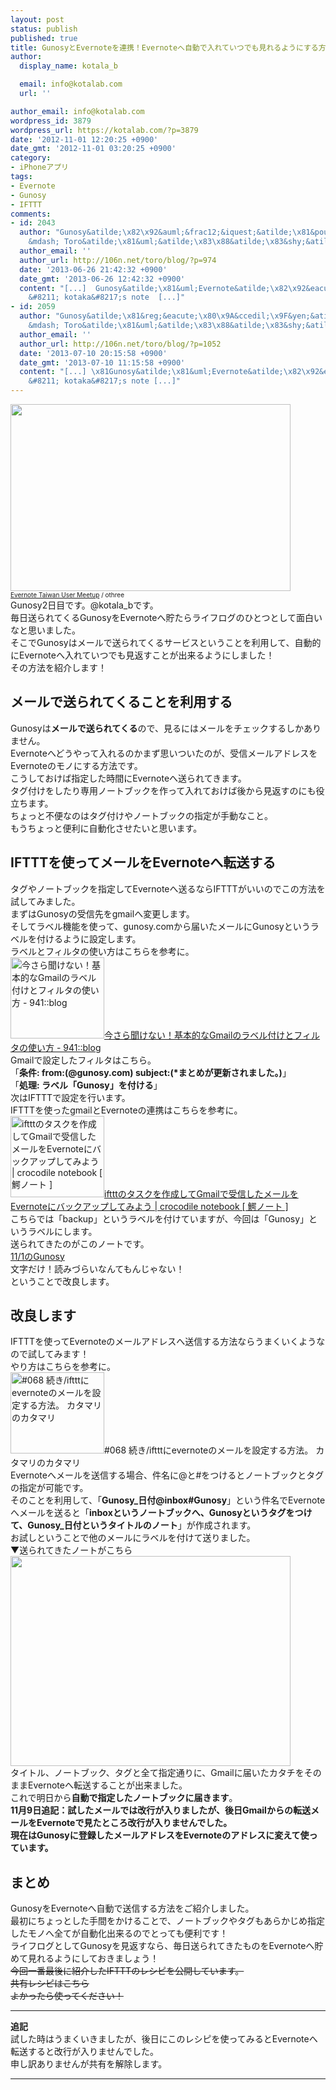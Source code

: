 ```yaml
---
layout: post
status: publish
published: true
title: GunosyとEvernoteを連携！Evernoteへ自動で入れていつでも見れるようにする方法！※追記あり！
author:
  display_name: kotala_b

  email: info@kotalab.com
  url: ''

author_email: info@kotalab.com
wordpress_id: 3879
wordpress_url: https://kotalab.com/?p=3879
date: '2012-11-01 12:20:25 +0900'
date_gmt: '2012-11-01 03:20:25 +0900'
category:
- iPhoneアプリ
tags:
- Evernote
- Gunosy
- IFTTT
comments:
- id: 2043
  author: "Gunosy&atilde;\x82\x92&auml;&frac12;&iquest;&atilde;\x81&pound;&atilde;\x81&brvbar;&atilde;\x81&iquest;&atilde;\x82\x8B
    &mdash; Toro&atilde;\x81&uml;&atilde;\x83\x88&atilde;\x83&shy;&atilde;\x81&macr;&eacute;\x9B&raquo;&aring;&shy;\x90&aelig;&copy;\x9F&aelig;&cent;&deg;&atilde;\x81&reg;&aring;&curren;&cent;&atilde;\x82\x92&egrave;&brvbar;\x8B&atilde;\x82\x8B&atilde;\x81\x8B"
  author_email: ''
  author_url: http://106n.net/toro/blog/?p=974
  date: '2013-06-26 21:42:32 +0900'
  date_gmt: '2013-06-26 12:42:32 +0900'
  content: "[...]  Gunosy&atilde;\x81&uml;Evernote&atilde;\x82\x92&eacute;\x80&pound;&aelig;\x90&ordm;&iuml;&frac14;\x81Evernote&atilde;\x81&cedil;&egrave;\x87&ordf;&aring;\x8B\x95&atilde;\x81&sect;&aring;\N&yen;&atilde;\x82\x8C&atilde;\x81&brvbar;&atilde;\x81\x84&atilde;\x81&curren;&atilde;\x81&sect;&atilde;\x82\x82&egrave;&brvbar;\x8B&atilde;\x82\x8C&atilde;\x82\x8B&atilde;\x82\x88&atilde;\x81\x86&atilde;\x81&laquo;&atilde;\x81\x99&atilde;\x82\x8B&aelig;\x96&sup1;&aelig;&sup3;\x95&iuml;&frac14;\x81&acirc;\x80&raquo;&egrave;&iquest;&frac12;&egrave;&uml;\x98&atilde;\x81\x82&atilde;\x82\x8A&iuml;&frac14;\x81
    &#8211; kotaka&#8217;s note  [...]"
- id: 2059
  author: "Gunosy&atilde;\x81&reg;&eacute;\x80\x9A&ccedil;\x9F&yen;&atilde;\x82\x92evernote&atilde;\x81&laquo;&eacute;\x80\x81&atilde;\x82\x8B&iuml;&frac14;\x88&aring;&curren;&plusmn;&aelig;\x95\x97&iuml;&frac14;\x89
    &mdash; Toro&atilde;\x81&uml;&atilde;\x83\x88&atilde;\x83&shy;&atilde;\x81&macr;&eacute;\x9B&raquo;&aring;&shy;\x90&aelig;&copy;\x9F&aelig;&cent;&deg;&atilde;\x81&reg;&aring;&curren;&cent;&atilde;\x82\x92&egrave;&brvbar;\x8B&atilde;\x82\x8B&atilde;\x81\x8B"
  author_email: ''
  author_url: http://106n.net/toro/blog/?p=1052
  date: '2013-07-10 20:15:58 +0900'
  date_gmt: '2013-07-10 11:15:58 +0900'
  content: "[...] \x81Gunosy&atilde;\x81&uml;Evernote&atilde;\x82\x92&eacute;\x80&pound;&aelig;\x90&ordm;&iuml;&frac14;\x81Evernote&atilde;\x81&cedil;&egrave;\x87&ordf;&aring;\x8B\x95&atilde;\x81&sect;&aring;\N&yen;&atilde;\x82\x8C&atilde;\x81&brvbar;&atilde;\x81\x84&atilde;\x81&curren;&atilde;\x81&sect;&atilde;\x82\x82&egrave;&brvbar;\x8B&atilde;\x82\x8C&atilde;\x82\x8B&atilde;\x82\x88&atilde;\x81\x86&atilde;\x81&laquo;&atilde;\x81\x99&atilde;\x82\x8B&aelig;\x96&sup1;&aelig;&sup3;\x95&iuml;&frac14;\x81&acirc;\x80&raquo;&egrave;&iquest;&frac12;&egrave;&uml;\x98&atilde;\x81\x82&atilde;\x82\x8A&iuml;&frac14;\x81
    &#8211; kotaka&#8217;s note [...]"
---
```

<p><a href="https://kotalab.com/wp-content/uploads/smartever_120726.jpg" target="_blank"><img src="https://kotalab.com/wp-content/uploads/smartever_120726.jpg" alt="" title="smartever_120726" width="448" height="299" class="alignnone size-full wp-image-1677" /></a><br />
<span style="font-size:10px;"><a href="https://www.flickr.com/photos/othree/6353586689/" target="_blank">Evernote Taiwan User Meetup</a> / othree</span><br />
Gunosy2日目です。@kotala_bです。<br />
毎日送られてくるGunosyをEvernoteへ貯たらライフログのひとつとして面白いなと思いました。<br />
そこでGunosyはメールで送られてくるサービスということを利用して、自動的にEvernoteへ入れていつでも見返すことが出来るようにしました！<br />
その方法を紹介します！<br />
</p>
<!--more-->
<h2>メールで送られてくることを利用する</h2>
<p>Gunosyは<strong>メールで送られてくる</strong>ので、見るにはメールをチェックするしかありません。<br />
Evernoteへどうやって入れるのかまず思いついたのが、受信メールアドレスをEvernoteのモノにする方法です。<br />
こうしておけば指定した時間にEvernoteへ送られてきます。<br />
タグ付けをしたり専用ノートブックを作って入れておけば後から見返すのにも役立ちます。<br />
ちょっと不便なのはタグ付けやノートブックの指定が手動なこと。<br />
もうちょっと便利に自動化させたいと思います。</p>
<h2>IFTTTを使ってメールをEvernoteへ転送する</h2>
<p>タグやノートブックを指定してEvernoteへ送るならIFTTTがいいのでこの方法を試してみました。<br />
まずはGunosyの受信先をgmailへ変更します。<br />
そしてラベル機能を使って、gunosy.comから届いたメールにGunosyというラベルを付けるように設定します。<br />
ラベルとフィルタの使い方はこちらを参考に。<br />
<a href="http://blog.kushii.net/archives/1675403.html" target="_blank"><img  class="alignleft" src="https://capture.heartrails.com/150x130?http://blog.kushii.net/archives/1675403.html" alt="今さら聞けない！基本的なGmailのラベル付けとフィルタの使い方 - 941::blog" width="150" height="130" /></a><a href="http://blog.kushii.net/archives/1675403.html" target="_blank">今さら聞けない！基本的なGmailのラベル付けとフィルタの使い方 - 941::blog</a><a href="https://b.hatena.ne.jp/entry/http://blog.kushii.net/archives/1675403.html" target="_blank"><img border="0" src="https://b.hatena.ne.jp/entry/image/http://blog.kushii.net/archives/1675403.html" alt="" /></a><br style="clear:both;" />Gmailで設定したフィルタはこちら。<br />
「<strong>条件: from:(@gunosy.com) subject:(*まとめが更新されました。)</strong>」<br />
「<strong>処理: ラベル「Gunosy」を付ける</strong>」<br />
次はIFTTTで設定を行います。<br />
IFTTTを使ったgmailとEvernoteの連携はこちらを参考に。<br />
<a href="http://mag.torumade.nu/?p=6967" target="_blank"><img  class="alignleft" src="https://capture.heartrails.com/150x130?http://mag.torumade.nu/?p=6967" alt="iftttのタスクを作成してGmailで受信したメールをEvernoteにバックアップしてみよう | crocodile notebook [ 鰐ノート ]" width="150" height="130" /></a><a href="http://mag.torumade.nu/?p=6967" target="_blank">iftttのタスクを作成してGmailで受信したメールをEvernoteにバックアップしてみよう | crocodile notebook [ 鰐ノート ]</a><a href="https://b.hatena.ne.jp/entry/http://mag.torumade.nu/?p=6967" target="_blank"><img border="0" src="https://b.hatena.ne.jp/entry/image/http://mag.torumade.nu/?p=6967" alt="" /></a><br style="clear:both;" />こちらでは「backup」というラベルを付けていますが、今回は「Gunosy」というラベルにします。<br />
送られてきたのがこのノートです。<br />
<a href="https://www.evernote.com/shard/s110/sh/df2a06d9-7345-44f2-9a19-96c30b0edd5f/db1f873f5225b19bd023db155e25c35a" target="_blank">11/1のGunosy</a><br />
文字だけ！読みづらいなんてもんじゃない！<br />
ということで改良します。</p>
<h2>改良します</h2>
<p>IFTTTを使ってEvernoteのメールアドレスへ送信する方法ならうまくいくようなので試してみます！<br />
やり方はこちらを参考に。<br />
<span class="removed_link" title="katamarinokatamari.blog.fc2.com/blog-entry-72.html"><img  class="alignleft" src="https://capture.heartrails.com/150x130?http://katamarinokatamari.blog.fc2.com/blog-entry-72.html" alt="#068 続き/iftttにevernoteのメールを設定する方法。 カタマリのカタマリ" width="150" height="130" /></span><span class="removed_link" title="katamarinokatamari.blog.fc2.com/blog-entry-72.html">#068 続き/iftttにevernoteのメールを設定する方法。 カタマリのカタマリ</span><a href="https://b.hatena.ne.jp/entry/http://katamarinokatamari.blog.fc2.com/blog-entry-72.html" target="_blank"><img border="0" src="https://b.hatena.ne.jp/entry/image/http://katamarinokatamari.blog.fc2.com/blog-entry-72.html" alt="" /></a><br style="clear:both;" />Evernoteへメールを送信する場合、件名に@と#をつけるとノートブックとタグの指定が可能です。<br />
そのことを利用して、「<strong>Gunosy_日付@inbox#Gunosy</strong>」という件名でEvernoteへメールを送ると「<strong>inboxというノートブックへ、Gunosyというタグをつけて、Gunosy_日付というタイトルのノート</strong>」が作成されます。<br />
お試しということで他のメールにラベルを付けて送りました。<br />
▼送られてきたノートがこちら<br />
<a href="https://kotalab.com/wp-content/uploads/gunosy_121101_02.png" target="_blank"><img src="https://kotalab.com/wp-content/uploads/gunosy_121101_02.png" alt="" title="gunosy_121101_02" width="448" height="336" class="alignnone size-full wp-image-3887" /></a><br />
タイトル、ノートブック、タグと全て指定通りに、Gmailに届いたカタチをそのままEvernoteへ転送することが出来ました。<br />
これで明日から<strong>自動で指定したノートブックに届きます</strong>。<br />
<strong>11月9日追記：試したメールでは改行が入りましたが、後日Gmailからの転送メールをEvernoteで見たところ改行が入りませんでした。<br />
現在はGunosyに登録したメールアドレスをEvernoteのアドレスに変えて使っています。</strong></p>
<h2>まとめ</h2>
<p>GunosyをEvernoteへ自動で送信する方法をご紹介しました。<br />
最初にちょっとした手間をかけることで、ノートブックやタグもあらかじめ指定したモノへ全てが自動化出来るのでとっても便利です！<br />
ライフログとしてGunosyを見返すなら、毎日送られてきたものをEvernoteへ貯めて見れるようにしておきましょう！<br />
<del datetime="2012-12-21T14:49:47+00:00">今回一番最後に紹介したIFTTTのレシピを公開しています。<br />
共有レシピはこちら<br />
よかったら使ってください！</del></p>
<hr>
<p><strong>追記</strong><br />
試した時はうまくいきましたが、後日にこのレシピを使ってみるとEvernoteへ転送すると改行が入りませんでした。<br />
申し訳ありませんが共有を解除します。</p>
<hr>
